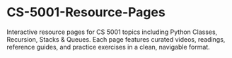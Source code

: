 # CS-5001-Resource-Pages
Interactive resource pages for CS 5001 topics including Python Classes, Recursion, Stacks &amp; Queues. Each page features curated videos, readings, reference guides, and practice exercises in a clean, navigable format.
